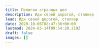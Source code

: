 ```yaml
---
title: Полигон странных дел
description: Иди своей дорогой, сталкер
lead: Иди своей дорогой, сталкер
date: 2020-10-06T08:47:36+00:00
lastmod: 2024-03-14T09:54:20.219Z
draft: false
images: []
---
```

